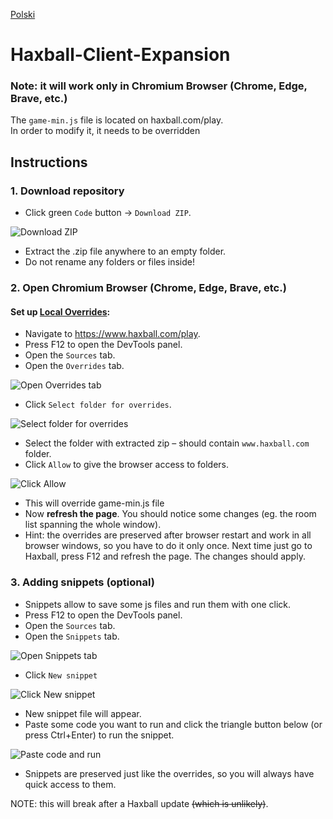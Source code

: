 [Polski](https://github.com/ChasmSolacer/Haxball-Client-Expansion/blob/master/README_pl.md#haxball-client-expansion)
# Haxball-Client-Expansion
### Note: it will work only in Chromium Browser (Chrome, Edge, Brave, etc.)
The `game-min.js` file is located on haxball.com/play.<br>
In order to modify it, it needs to be overridden

## Instructions
### 1. Download repository
- Click green `Code` button → `Download ZIP`.

![Download ZIP](https://user-images.githubusercontent.com/46286197/215098635-7506d00a-2649-48ef-92aa-2892205a0ddd.png)
- Extract the .zip file anywhere to an empty folder.
- Do not rename any folders or files inside!

### 2. Open Chromium Browser (Chrome, Edge, Brave, etc.)
#### Set up [Local Overrides](https://developer.chrome.com/blog/new-in-devtools-65/#overrides):
- Navigate to https://www.haxball.com/play.
- Press F12 to open the DevTools panel.
- Open the `Sources` tab.
- Open the `Overrides` tab.

![Open Overrides tab](https://user-images.githubusercontent.com/46286197/230602334-765266de-6b4f-4b5a-9c8c-6333f574dd36.png)
- Click `Select folder for overrides`.

![Select folder for overrides](https://user-images.githubusercontent.com/46286197/230602819-2b8cf3ba-fa73-4960-96fd-be18b0eb06c6.png)
- Select the folder with extracted zip – should contain `www.haxball.com` folder.
- Click `Allow` to give the browser access to folders.

![Click Allow](https://user-images.githubusercontent.com/46286197/230603501-2fe09d7d-19ba-4f27-afad-6997cd2c3d9b.png)
- This will override game-min.js file
- Now **refresh the page**. You should notice some changes (eg. the room list spanning the whole window).
- Hint: the overrides are preserved after browser restart and work in all browser windows, so you have to do it only once. Next time just go to Haxball, press F12 and refresh the page. The changes should apply.

### 3. Adding snippets (optional)
- Snippets allow to save some js files and run them with one click.
- Press F12 to open the DevTools panel.
- Open the `Sources` tab.
- Open the `Snippets` tab.

![Open Snippets tab](https://user-images.githubusercontent.com/46286197/230608281-43c4fa5d-6eb7-4d4a-8189-ad3a520fe7df.png)
- Click `New snippet`

![Click New snippet](https://user-images.githubusercontent.com/46286197/230608837-b500e47b-26e7-4ad5-a794-199e12b252b4.png)
- New snippet file will appear.
- Paste some code you want to run and click the triangle button below (or press Ctrl+Enter) to run the snippet.

![Paste code and run](https://user-images.githubusercontent.com/46286197/230609759-e80f906d-173b-4781-8ac2-7c06767956c4.png)
- Snippets are preserved just like the overrides, so you will always have quick access to them.

NOTE: this will break after a Haxball update <s>(which is unlikely)</s>.
